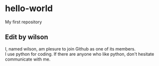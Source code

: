 # hello-world
My first repository

## Edit by wilson
I, named wilson, am plesure to join Github as one of its members.  
I use python for coding. If there are anyone who like python, don't hesitate communicate with me. 
